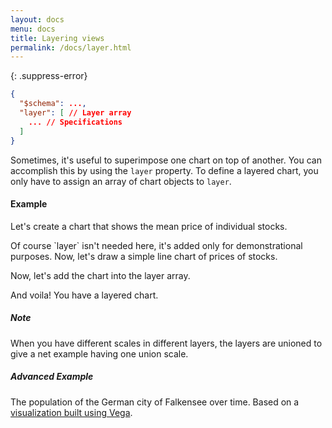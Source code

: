 ```yaml
---
layout: docs
menu: docs
title: Layering views
permalink: /docs/layer.html
---
```


{: .suppress-error}
```json
{
  "$schema": ...,
  "layer": [ // Layer array
    ... // Specifications
  ]
}
```

Sometimes, it's useful to superimpose one chart on top of another. You can accomplish this by using the `layer` property.
To define a layered chart, you only have to assign an array of chart objects to `layer`.

#### Example
Let's create a chart that shows the mean price of individual stocks.

<div class="vl-example" data-name="layer_single_mean"></div>
Of course `layer` isn't needed here, it's added only for demonstrational purposes.
Now, let's draw a simple line chart of prices of stocks.

<div class="vl-example" data-name="layer_single_color"></div>

Now, let's add the chart into the layer array.
<div class="vl-example" data-name="layer_line_color_rule"></div>

And voila! You have a layered chart.
##### Note
When you have different scales in different layers, the layers are unioned to give a net example having one union scale.

##### Advanced Example
The population of the German city of Falkensee over time. Based on a [visualization built using Vega]((https://vega.github.io/vega/examples/falkensee-population/)).
<div class="vl-example" data-name="layered_falkensee">